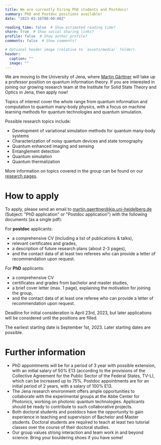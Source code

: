 ```yaml
---
title: We are currently hiring PhD students and Postdocs!
summary: PhD and Postdoc positions available!
date: "2023-03-16T00:00:00Z"

reading_time: false  # Show estimated reading time?
share: true  # Show social sharing links?
profile: false  # Show author profile?
comments: false  # Show comments?

# Optional header image (relative to `assets/media/` folder).
header:
  caption: ""
  image: ""
---
```

We are moving to the University of Jena, where [Martin Gärttner](/authors/gaerttner) will take up a professor position on quantum information theory. If you are interested in joining our growing research team at the Institute for Solid State Theory and Optics in Jena, then apply now!

Topics of interest cover the whole range from quantum information and computation to quantum many-body physics, with a focus on machine learning methods for quantum technologies and quantum simulation.

Possible research topics include:
 - Development of variational simulation methods for quantum many-body systems
 - Characterization of noisy quantum devices and state tomography
 - Quantum enhanced imaging and sensing
 - Entanglement detection
 - Quantum simulation
 - Quantum thermalization

More information on topics covered in the group can be found on our [research pages](/research).

# How to apply
To apply, please send an email to martin.gaerttner@kip.uni-heidelberg.de (Subject: "PhD application" or "Postdoc application") with the following documents (as a single pdf):

For **postdoc** applicants:
 - a comprehensive CV (including a list of publications & talks),
 - relevant certificates and grades,
 - a description of future research plans (about 2-3 pages),
 - and the contact data of at least two referees who can provide a letter of recommendation upon request.

For **PhD** applicants:
 - a comprehensive CV
 - certificates and grades from bachelor and master studies,
 - a brief cover letter (max. 1 page), explaining the motivation for joining the group,
 - and the contact data of at least one referee who can provide a letter of recommendation upon request.

Deadline for initial consideration is April 23rd, 2023, but later applications will be considered until the positions are filled.

The earliest starting date is September 1st, 2023. Later starting dates are possible.

# Further information
 - PhD appointments will be for a period of 3 year with possible extension, with an initial salary of 50% E13 (according to the provisions of the Collective Agreement for the Public Sector of the Federal States, TV-L), which can be increased up to 75%. Postdoc appointments are for an initial period of 2 years, with a salary of 100% E13.
 - The Jena research environment offers ample opportunities to collaborate with the experimental groups at the Abbe Center for Photonics, working on photonic quantum technologies. Applicants should be ready to contribute to such collaborative projects.
 - Both doctoral students and postdocs have the opportunity to gain experience in teaching and supervision of Bachelor and Master students. Doctoral students are required to teach at least two tutorial classes over the course of their doctoral studies.
 - Our group values strong interaction and team work in and beyond science. Bring your bouldering shoes if you have some!
